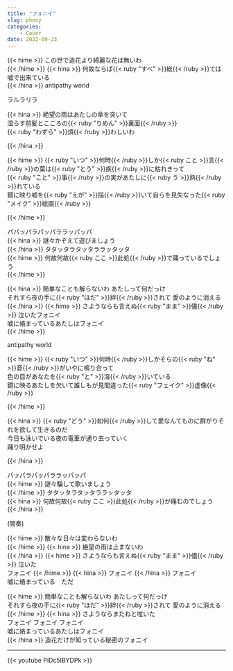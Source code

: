 ```yaml
---
title: "フォニイ"
slug: phony
categories:
    - Cover
date: 2022-09-23
---
```


{{< hime >}}
この世で造花より綺麗な花は無いわ  
{{< /hime >}}
{{< hina >}}
何故ならば{{< ruby "すべ" >}}総{{< /ruby >}}ては嘘で出来ている  
{{< /hina >}}
antipathy world  

ラルラリラ

{{< hina >}}
絶望の雨はあたしの傘を突いて  
湿らす前髪とこころの{{< ruby "りめん" >}}裏面{{< /ruby >}}  
{{< ruby "わずら" >}}煩{{< /ruby >}}わしいわ  

{{< /hina >}}

{{< hime >}}
{{< ruby "いつ" >}}何時{{< /ruby >}}しか{{< ruby こと >}}言{{< /ruby >}}の葉は{{< ruby "とう" >}}疾{{< /ruby >}}に枯れきって  
{{< ruby "こと" >}}事{{< /ruby >}}の実があたしに{{< ruby う >}}熟{{< /ruby >}}れている  
鏡に映り嘘を{{< ruby "えが" >}}描{{< /ruby >}}いて自らを見失なった{{< ruby "メイク" >}}絵画{{< /ruby >}}  

{{< /hime >}}

パパッパラパッパララッパッパ  
{{< hina >}}
謎々かぞえて遊びましょう  
{{< /hina >}}
タタッタラタッタララッタッタ  
{{< hime >}}
何故何故{{< ruby ここ >}}此処{{< /ruby >}}で踊っているでしょう  
{{< /hime >}}

{{< hina >}}
簡単なことも解らないわ あたしって何だっけ  
それすら夜の手に{{< ruby "ほだ" >}}絆{{< /ruby >}}されて 愛のように消える  
{{< /hina >}}
{{< hime >}}
さようならも言えぬ{{< ruby "まま" >}}儘{{< /ruby >}} 泣いたフォニイ  
嘘に絡まっているあたしはフォニイ  
{{< /hime >}}

antipathy world  

{{< hime >}}
{{< ruby "いつ" >}}何時{{< /ruby >}}しかそらの{{< ruby "ね" >}}音{{< /ruby >}}がいやに鳴り合って  
色の目があなたを{{< ruby "と" >}}溶{{< /ruby >}}いている  
鏡に映るあたしを欠いて誰しもが見間違った{{< ruby "フェイク" >}}虚像{{< /ruby >}}  

{{< /hime >}}

{{< hina >}}
{{< ruby "どう" >}}如何{{< /ruby >}}して愛なんてものに群がりそれを欲して生きるのだ  
今日も泳いでいる夜の電車が通り去っていく  
踊り明かせよ  

{{< /hina >}}

パッパラパッパララッパッパ  
{{< hime >}}
謎々騙して歌いましょう  
{{< /hime >}}
タタッタラタッタララッタッタ  
{{< hina >}}
何故何故{{< ruby ここ >}}此処{{< /ruby >}}が痛むのでしょう  
{{< /hina >}}

(間奏)

{{< hime >}}
散々な日々は変わらないわ  
{{< /hime >}}
{{< hina >}}
絶望の雨は止まないわ  
{{< /hina >}}
{{< hime >}}
さようならも言えぬ{{< ruby "まま" >}}儘{{< /ruby >}} 泣いた  
フォニイ 
{{< /hime >}}
{{< hina >}}
フォニイ 
{{< /hina >}}
フォニイ  
嘘に絡まっている　ただ  

{{< hime >}}
簡単なことも解らないわ あたしって何だっけ  
それすら夜の手に{{< ruby "ほだ" >}}絆{{< /ruby >}}されて 愛のように消える  
{{< /hime >}}
{{< hina >}}
さようならまたねと呟いた  
フォニイ フォニイ フォニイ  
嘘に絡まっているあたしはフォニイ  
{{< /hina >}}
造花だけが知っている秘密のフォニイ  

---

{{< youtube PiDc5IBYDPk >}}